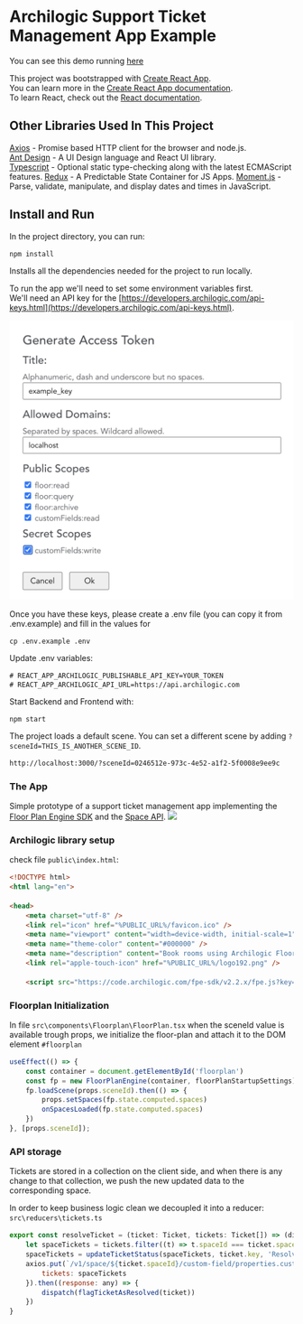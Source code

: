 # Archilogic Support Ticket Management App Example

You can see this demo running [here](https://archilogic-ticket-management.herokuapp.com/)

This project was bootstrapped with [Create React App](https://github.com/facebook/create-react-app).  
You can learn more in the [Create React App documentation](https://facebook.github.io/create-react-app/docs/getting-started).  
To learn React, check out the [React documentation](https://reactjs.org/).

## Other Libraries Used In This Project

[Axios](https://github.com/axios/axios) - Promise based HTTP client for the browser and node.js.  
[Ant Design](https://ant.design/) - A UI Design language and React UI library.  
[Typescript](https://www.typescriptlang.org/) - Optional static type-checking along with the latest ECMAScript features.
[Redux](https://redux.js.org/) - A Predictable State Container for JS Apps.
[Moment.js](https://momentjs.com/) - Parse, validate, manipulate, and display dates and times in JavaScript.

## Install and Run

In the project directory, you can run:

	npm install

Installs all the dependencies needed for the project to run locally.

To run the app we'll need to set some environment variables first.  
We'll need an API key for the [https://developers.archilogic.com/api-keys.html](https://developers.archilogic.com/api-keys.html).

![](token.png)
  
Once you have these keys, please create a .env file  (you can copy it from .env.example) and fill in the values for 

	cp .env.example .env
	 	
Update .env variables:

	# REACT_APP_ARCHILOGIC_PUBLISHABLE_API_KEY=YOUR_TOKEN
	# REACT_APP_ARCHILOGIC_API_URL=https://api.archilogic.com

Start Backend and Frontend with:

	npm start

The project loads a default scene. You can set a different scene by adding `?sceneId=THIS_IS_ANOTHER_SCENE_ID`.  

```html
http://localhost:3000/?sceneId=0246512e-973c-4e52-a1f2-5f0008e9ee9c
```

### The App
Simple prototype of a support ticket management app implementing the [Floor Plan Engine SDK](https://developers.archilogic.com/floor-plan-engine/guide.html) and the [Space API](https://developers.archilogic.com/space-api/v1/introduction.html).
![](demo.gif)


### Archilogic library setup

check file `public\index.html`:

```html
<!DOCTYPE html>
<html lang="en">

<head>
    <meta charset="utf-8" />
    <link rel="icon" href="%PUBLIC_URL%/favicon.ico" />
    <meta name="viewport" content="width=device-width, initial-scale=1" />
    <meta name="theme-color" content="#000000" />
    <meta name="description" content="Book rooms using Archilogic Floor Plan Engine" />
    <link rel="apple-touch-icon" href="%PUBLIC_URL%/logo192.png" />

    <script src="https://code.archilogic.com/fpe-sdk/v2.2.x/fpe.js?key=%REACT_APP_ARCHILOGIC_PUBLISHABLE_API_KEY%"></script>


```



### Floorplan Initialization

In file `src\components\Floorplan\FloorPlan.tsx` when the sceneId value is available trough props, we initialize the floor-plan and attach it to the DOM element `#floorplan`

```javascript
useEffect(() => {
    const container = document.getElementById('floorplan')
    const fp = new FloorPlanEngine(container, floorPlanStartupSettings)
    fp.loadScene(props.sceneId).then(() => {
        props.setSpaces(fp.state.computed.spaces)
        onSpacesLoaded(fp.state.computed.spaces)
    })
}, [props.sceneId]);
```

### API storage

Tickets are stored in a collection on the client side, and when there is any change to that collection, we push the new updated data to the corresponding space.

In order to keep business logic clean we decoupled it into a reducer: `src\reducers\tickets.ts`

```javascript
export const resolveTicket = (ticket: Ticket, tickets: Ticket[]) => (dispatch: any) => {
    let spaceTickets = tickets.filter((t) => t.spaceId === ticket.spaceId)
    spaceTickets = updateTicketStatus(spaceTickets, ticket.key, 'Resolved')
    axios.put(`/v1/space/${ticket.spaceId}/custom-field/properties.customFields.tickets`, {
        tickets: spaceTickets
    }).then((response: any) => {
        dispatch(flagTicketAsResolved(ticket))
    })
}
```

